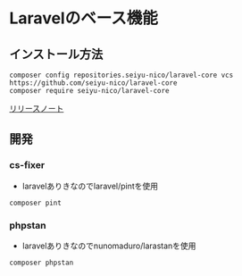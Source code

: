 # Laravelのベース機能
## インストール方法
```
composer config repositories.seiyu-nico/laravel-core vcs https://github.com/seiyu-nico/laravel-core
composer require seiyu-nico/laravel-core
```
[リリースノート](https://github.com/seiyu-nico/laravel-core/releases)

## 開発
### cs-fixer
- laravelありきなのでlaravel/pintを使用
```
composer pint
```
### phpstan
- laravelありきなのでnunomaduro/larastanを使用
```
composer phpstan
```
